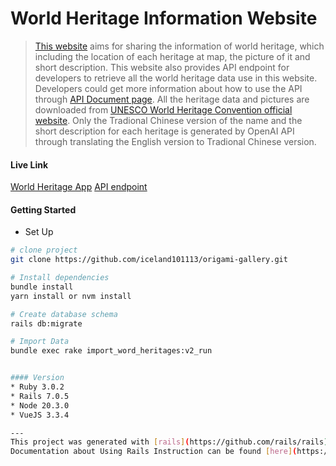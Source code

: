 # World Heritage Information Website

> [This website](https://world-heritage-app.fly.dev/) aims for sharing the information of world heritage, which including the location of each heritage at map, the picture of it and short description. This website also provides API endpoint for developers to retrieve all the world heritage data use in this website. Developers could get more information about how to use the API through [API Document page](https://world-heritage-app.fly.dev/api_docs/index). All the heritage data and pictures are downloaded from [UNESCO World Heritage Convention official website](https://whc.unesco.org/en/list/?order=year&mode=list). Only the Tradional Chinese version of the name and the short description for each heritage is generated by OpenAI API through translating the English version to Tradional Chinese version.

#### Live Link
[World Heritage App](https://world-heritage-app.fly.dev/)
[API endpoint](https://world-heritage-app.fly.dev/public/api/v1/heritages)


#### Getting Started
* Set Up
``` bash
# clone project
git clone https://github.com/iceland101113/origami-gallery.git

# Install dependencies
bundle install
yarn install or nvm install

# Create database schema
rails db:migrate

# Import Data
bundle exec rake import_word_heritages:v2_run


#### Version
* Ruby 3.0.2
* Rails 7.0.5
* Node 20.3.0
* VueJS 3.3.4

---
This project was generated with [rails](https://github.com/rails/rails)
Documentation about Using Rails Instruction can be found [here](https://guides.rubyonrails.org/).
